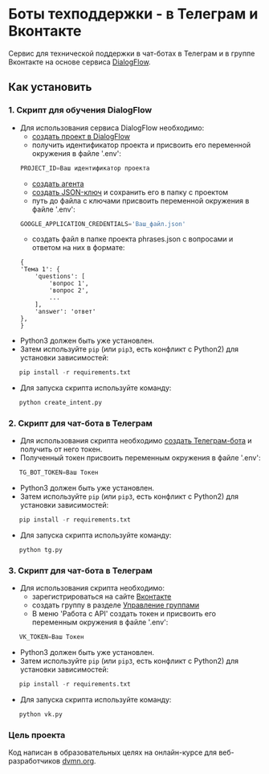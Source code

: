 # Боты техподдержки - в Телеграм и Вконтакте

Сервис для технической поддержки в чат-ботах в Телеграм и в группе Вконтакте на основе сервиса [DialogFlow](https://dialogflow.cloud.google.com).

## Как установить
### 1. Скрипт для обучения DialogFlow

 - Для использования сервиса DialogFlow необходимо:
    - [создать проект в DialogFlow](https://cloud.google.com/dialogflow/es/docs/quick/setup)
    - получить идентификатор проекта и присвоить его переменной окружения в файле '.env':
    ```python
   PROJECT_ID=Ваш идентификатор проекта
   ```
    - [создать агента](https://cloud.google.com/dialogflow/es/docs/quick/build-agent)
    - [создать JSON-ключ](https://cloud.google.com/docs/authentication/getting-started) и сохранить его в     папку с проектом
    - путь до файла с ключами присвоить переменной окружения в файле '.env':
    ```python
   GOOGLE_APPLICATION_CREDENTIALS='Ваш_файл.json'
   ```
    - создать файл в папке проекта phrases.json с вопросами и ответом на них в формате:
    ```
    {
    'Тема 1': {
        'questions': [
            'вопрос 1',
            'вопрос 2',
            ...
        ],
        'answer': 'ответ'
    },
   }
   ```
 - Python3 должен быть уже установлен.
 - Затем используйте `pip` (или `pip3`, есть конфликт с Python2) для установки зависимостей:
```python
   pip install -r requirements.txt
   ```
   - Для запуска скрипта используйте команду:
```python
   python create_intent.py
```

### 2. Скрипт для чат-бота в Телеграм
- Для использования скрипта необходимо [создать Телеграм-бота](https://telegram.me/BotFather) и получить от него токен.
 - Полученный токен присвоить переменным окружения в файле '.env':
```python
   TG_BOT_TOKEN=Ваш Токен
```
 - Python3 должен быть уже установлен.
 - Затем используйте `pip` (или `pip3`, есть конфликт с Python2) для установки зависимостей:
```python
   pip install -r requirements.txt
   ```
 - Для запуска скрипта используйте команду:
```python
   python tg.py
```

### 3. Скрипт для чат-бота в Телеграм

 - Для использования скрипта необходимо:
    - зарегистрироваться на сайте [Вконтакте](https://vk.com/)
    - создать группу в разделе [Управление группами](https://vk.com/groups?tab=admin)
    - В меню 'Работа с API' создать токен и присвоить его переменным окружения в файле '.env':
```python
   VK_TOKEN=Ваш Токен
```
 - Python3 должен быть уже установлен.
 - Затем используйте `pip` (или `pip3`, есть конфликт с Python2) для установки зависимостей:
```python
   pip install -r requirements.txt
   ```
 - Для запуска скрипта используйте команду:
```python
   python vk.py
```

### Цель проекта

Код написан в образовательных целях на онлайн-курсе для веб-разработчиков [dvmn.org](https://dvmn.org/).
